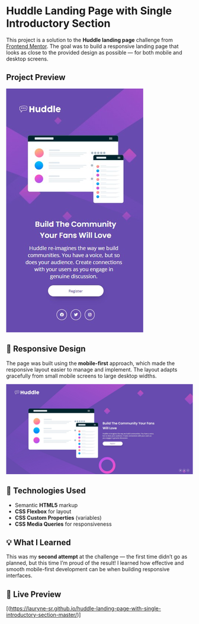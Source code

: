 # Huddle Landing Page with Single Introductory Section

This project is a solution to the **Huddle landing page** challenge from [Frontend Mentor](https://www.frontendmentor.io/). The goal was to build a responsive landing page that looks as close to the provided design as possible — for both mobile and desktop screens.

## Project Preview

![Screenshot of the project](./images/mobile-look.jpg)


## 📱 Responsive Design

The page was built using the **mobile-first** approach, which made the responsive layout easier to manage and implement. The layout adapts gracefully from small mobile screens to large desktop widths.

![Screenshot of the project](./images/desktop%20look.jpg)

## 🔨 Technologies Used

- Semantic **HTML5** markup
- **CSS Flexbox** for layout
- **CSS Custom Properties** (variables)
- **CSS Media Queries** for responsiveness

## 💡 What I Learned

This was my **second attempt** at the challenge — the first time didn’t go as planned, but this time I’m proud of the result! I learned how effective and smooth mobile-first development can be when building responsive interfaces.

## 🚀 Live Preview

[(https://lauryne-sr.github.io/huddle-landing-page-with-single-introductory-section-master/)]
